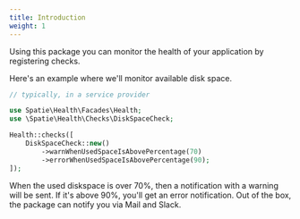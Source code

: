```yaml
---
title: Introduction
weight: 1
---
```


Using this package you can monitor the health of your application by registering checks.

Here's an example where we'll monitor available disk space. 

```php
// typically, in a service provider

use Spatie\Health\Facades\Health;
use \Spatie\Health\Checks\DiskSpaceCheck;

Health::checks([
    DiskSpaceCheck::new()
        ->warnWhenUsedSpaceIsAbovePercentage(70)
        ->errorWhenUsedSpaceIsAbovePercentage(90);
]);
```

When the used diskspace is over 70%, then a notification with a warning will be sent. If it's above 90%, you'll get an error notification. Out of the box, the package can notify you via Mail and Slack.
